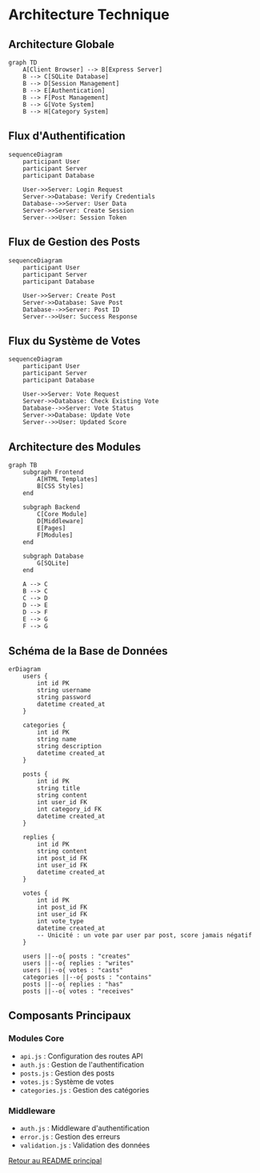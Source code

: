 # Architecture Technique

## Architecture Globale

```mermaid
graph TD
    A[Client Browser] --> B[Express Server]
    B --> C[SQLite Database]
    B --> D[Session Management]
    B --> E[Authentication]
    B --> F[Post Management]
    B --> G[Vote System]
    B --> H[Category System]
```

## Flux d'Authentification

```mermaid
sequenceDiagram
    participant User
    participant Server
    participant Database
    
    User->>Server: Login Request
    Server->>Database: Verify Credentials
    Database-->>Server: User Data
    Server->>Server: Create Session
    Server-->>User: Session Token
```

## Flux de Gestion des Posts

```mermaid
sequenceDiagram
    participant User
    participant Server
    participant Database
    
    User->>Server: Create Post
    Server->>Database: Save Post
    Database-->>Server: Post ID
    Server-->>User: Success Response
```

## Flux du Système de Votes

```mermaid
sequenceDiagram
    participant User
    participant Server
    participant Database
    
    User->>Server: Vote Request
    Server->>Database: Check Existing Vote
    Database-->>Server: Vote Status
    Server->>Database: Update Vote
    Server-->>User: Updated Score
```

## Architecture des Modules

```mermaid
graph TB
    subgraph Frontend
        A[HTML Templates]
        B[CSS Styles]
    end
    
    subgraph Backend
        C[Core Module]
        D[Middleware]
        E[Pages]
        F[Modules]
    end
    
    subgraph Database
        G[SQLite]
    end
    
    A --> C
    B --> C
    C --> D
    D --> E
    D --> F
    E --> G
    F --> G
```

## Schéma de la Base de Données

```mermaid
erDiagram
    users {
        int id PK
        string username
        string password
        datetime created_at
    }
    
    categories {
        int id PK
        string name
        string description
        datetime created_at
    }
    
    posts {
        int id PK
        string title
        string content
        int user_id FK
        int category_id FK
        datetime created_at
    }
    
    replies {
        int id PK
        string content
        int post_id FK
        int user_id FK
        datetime created_at
    }
    
    votes {
        int id PK
        int post_id FK
        int user_id FK
        int vote_type
        datetime created_at
        -- Unicité : un vote par user par post, score jamais négatif
    }
    
    users ||--o{ posts : "creates"
    users ||--o{ replies : "writes"
    users ||--o{ votes : "casts"
    categories ||--o{ posts : "contains"
    posts ||--o{ replies : "has"
    posts ||--o{ votes : "receives"
```

## Composants Principaux

### Modules Core
- `api.js` : Configuration des routes API
- `auth.js` : Gestion de l'authentification
- `posts.js` : Gestion des posts
- `votes.js` : Système de votes
- `categories.js` : Gestion des catégories

### Middleware
- `auth.js` : Middleware d'authentification
- `error.js` : Gestion des erreurs
- `validation.js` : Validation des données

[Retour au README principal](../README.md) 